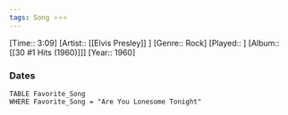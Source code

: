 ```yaml
---
tags: Song ⭐⭐⭐ 
---
```

[Time:: 3:09]
[Artist:: [[Elvis Presley]] ]
[Genre:: Rock]
[Played:: ]
[Album:: [[30 #1 Hits (1960)]]]
[Year:: 1960]
### Dates
````dataview
TABLE Favorite_Song
WHERE Favorite_Song = "Are You Lonesome Tonight"
````